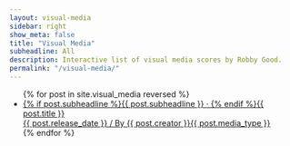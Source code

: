 ```yaml
---
layout: visual-media
sidebar: right
show_meta: false
title: "Visual Media"
subheadline: All
description: Interactive list of visual media scores by Robby Good.
permalink: "/visual-media/"
---
```


<ul class="side-nav">
    {% for post in site.visual_media reversed %}
    <li><a href="{{ site.url }}{{ site.baseurl }}{{ post.url }}">{% if post.subheadline %}{{ post.subheadline }} &middot; {% endif %}<span class="visual_media-list-titles">{{ post.title }}</span><br><span class="visual_media-list-descriptions">{{ post.release_date }} / By {{ post.creator }}</span><span class="visual-media_list-duration">{{ post.media_type }}</span></a></li>
{% endfor %}
</ul>